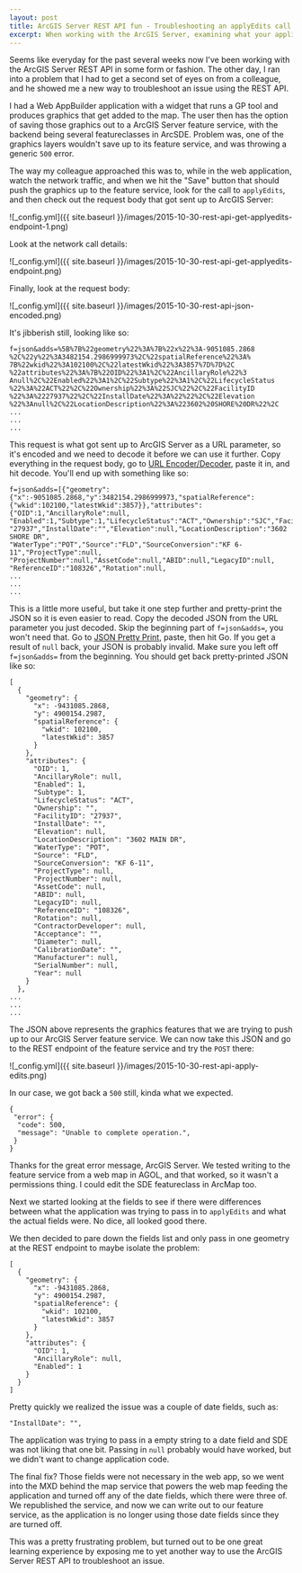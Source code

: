 ```yaml
---
layout: post
title: ArcGIS Server REST API fun - Troubleshooting an applyEdits call 
excerpt: When working with the ArcGIS Server, examining what your application is passing to the REST API can shed light on problems.
---
```


Seems like everyday for the past several weeks now I've been working with the 
ArcGIS Server REST API in some form or fashion. The other day, I ran into a problem 
that I had to get a second set of eyes on from a colleague, and he showed me a new 
way to troubleshoot an issue using the REST API. 

I had a Web AppBuilder application with a widget that runs a GP tool and produces graphics that get 
added to the map. The user then has the option of saving those graphics out to a ArcGIS Server 
feature service, with the backend being several featureclasses in ArcSDE. Problem was, 
one of the graphics layers wouldn't save up to its feature service, and was throwing a 
generic ``500`` error. 

The way my colleague approached this was to, while in the web application, watch the network 
traffic, and when we hit the "Save" button that should push the graphics up to the feature service, 
look for the call to ``applyEdits``, and then check out the request body that got sent up 
to ArcGIS Server:

![_config.yml]({{ site.baseurl }}/images/2015-10-30-rest-api-get-applyedits-endpoint-1.png)

Look at the network call details:

![_config.yml]({{ site.baseurl }}/images/2015-10-30-rest-api-get-applyedits-endpoint.png)

Finally, look at the request body:

![_config.yml]({{ site.baseurl }}/images/2015-10-30-rest-api-json-encoded.png)

It's jibberish still, looking like so:

```
f=json&adds=%5B%7B%22geometry%22%3A%7B%22x%22%3A-9051085.2868
%2C%22y%22%3A3482154.2986999973%2C%22spatialReference%22%3A%
7B%22wkid%22%3A102100%2C%22latestWkid%22%3A3857%7D%7D%2C
%22attributes%22%3A%7B%22OID%22%3A1%2C%22AncillaryRole%22%3
Anull%2C%22Enabled%22%3A1%2C%22Subtype%22%3A1%2C%22LifecycleStatus
%22%3A%22ACT%22%2C%22Ownership%22%3A%22SJC%22%2C%22FacilityID
%22%3A%2227937%22%2C%22InstallDate%22%3A%22%22%2C%22Elevation
%22%3Anull%2C%22LocationDescription%22%3A%223602%20SHORE%20DR%22%2C
...
...
...
```

This request is what got sent up to ArcGIS Server as a URL parameter, so it's 
encoded and we need to decode it before we can use it further. Copy everything 
in the request body, go to [URL Encoder/Decoder](http://meyerweb.com/eric/tools/dencoder/),
paste it in, and hit decode. You'll end up with something like so:

```
f=json&adds=[{"geometry":{"x":-9051085.2868,"y":3482154.2986999973,"spatialReference":
{"wkid":102100,"latestWkid":3857}},"attributes":{"OID":1,"AncillaryRole":null,
"Enabled":1,"Subtype":1,"LifecycleStatus":"ACT","Ownership":"SJC","FacilityID":
"27937","InstallDate":"","Elevation":null,"LocationDescription":"3602 SHORE DR",
"WaterType":"POT","Source":"FLD","SourceConversion":"KF 6-11","ProjectType":null,
"ProjectNumber":null,"AssetCode":null,"ABID":null,"LegacyID":null,
"ReferenceID":"108326","Rotation":null,
...
...
...
```

This is a little more useful, but take it one step further and pretty-print the JSON so 
it is even easier to read. Copy the decoded JSON from the URL parameter you just decoded. 
Skip the beginning part of ``f=json&adds=``, you won't need that. Go to 
[JSON Pretty Print](http://jsonprettyprint.com/), paste, then hit Go. If you get a result of 
``null`` back, your JSON is probably invalid. Make sure you left off ``f=json&adds=`` from the 
beginning. You should get back pretty-printed JSON like so:

```
[
  {
    "geometry": {
      "x": -9431085.2868,
      "y": 4900154.2987,
      "spatialReference": {
        "wkid": 102100,
        "latestWkid": 3857
      }
    },
    "attributes": {
      "OID": 1,
      "AncillaryRole": null,
      "Enabled": 1,
      "Subtype": 1,
      "LifecycleStatus": "ACT",
      "Ownership": "",
      "FacilityID": "27937",
      "InstallDate": "",
      "Elevation": null,
      "LocationDescription": "3602 MAIN DR",
      "WaterType": "POT",
      "Source": "FLD",
      "SourceConversion": "KF 6-11",
      "ProjectType": null,
      "ProjectNumber": null,
      "AssetCode": null,
      "ABID": null,
      "LegacyID": null,
      "ReferenceID": "108326",
      "Rotation": null,
      "ContractorDeveloper": null,
      "Acceptance": "",
      "Diameter": null,
      "CalibrationDate": "",
      "Manufacturer": null,
      "SerialNumber": null,
      "Year": null
    }
  },
...
...
...
```

The JSON above represents the graphics features that we are trying to push up to our 
ArcGIS Server feature service. We can now take this JSON and go to the REST endpoint of 
the feature service and try the ``POST`` there:

![_config.yml]({{ site.baseurl }}/images/2015-10-30-rest-api-apply-edits.png)

In our case, we got back a ``500`` still, kinda what we expected.

```
{
 "error": {
  "code": 500,
  "message": "Unable to complete operation.",
 }
}
```

Thanks for the great error message, ArcGIS Server. We tested writing to the feature service 
from a web map in AGOL, and that worked, so it wasn't a permissions thing. I could edit the 
SDE featureclass in ArcMap too.

Next we started looking at the fields to see if there were differences between what the application 
was trying to pass in to ``applyEdits`` and what the actual fields were. No dice, all looked good 
there. 

We then decided to pare down the fields list and only pass in one geometry at the REST endpoint to 
maybe isolate the problem:

```
[
  {
    "geometry": {
      "x": -9431085.2868,
      "y": 4900154.2987,
      "spatialReference": {
        "wkid": 102100,
        "latestWkid": 3857
      }
    },
    "attributes": {
      "OID": 1,
      "AncillaryRole": null,
      "Enabled": 1
    }
  }
]
```

Pretty quickly we realized the issue was a couple of date fields, such as:

```
"InstallDate": "",
```

The application was trying to pass in a empty string to a date field and SDE was not liking that 
one bit. Passing in ``null`` probably would have worked, but we didn't want to change application 
code. 

The final fix? Those fields were not necessary in the web app, so we went into the MXD behind the 
map service that powers the web map feeding the application and turned off any of the date fields, which 
there were three of. We republished the service, and now we can write out to our feature service, as the 
application is no longer using those date fields since they are turned off.

This was a pretty frustrating problem, but turned out to be one great learning experience by 
exposing me to yet another way to use the ArcGIS Server REST API to troubleshoot an issue.




